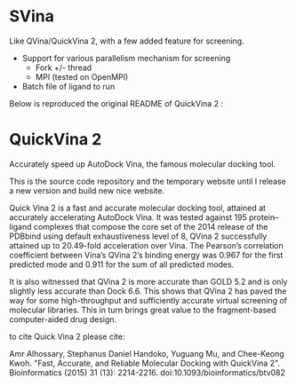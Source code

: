 # SVina

Like QVina/QuickVina 2, with a few added feature for screening.

* Support for various parallelism mechanism for screening
  * Fork +/- thread
  * MPI (tested on OpenMPI)
* Batch file of ligand to run


Below is reproduced the original README of QuickVina 2 :

# QuickVina 2


Accurately speed up AutoDock Vina, the famous molecular docking tool.

This is the source code repository and the temporary website until I release a new version and build new nice website.

Quick Vina 2 is a fast and accurate molecular docking tool, attained at accurately accelerating AutoDock Vina. It was tested against 195 protein–ligand complexes that compose the core set of the 2014 release of the PDBbind using default exhaustiveness level of 8, QVina 2 successfully attained up to 20.49-fold acceleration over Vina. The Pearson’s correlation coefficient between Vina’s QVina 2’s binding energy was 0.967 for the first predicted mode and 0.911 for the sum of all predicted modes.

It is also witnessed that QVina 2 is more accurate than GOLD 5.2 and is only slightly less accurate than Dock 6.6. This shows that QVina 2 has paved the way for some high-throughput and sufficiently accurate virtual screening of molecular libraries. This in turn brings great value to the fragment-based computer-aided drug design.

to cite Quick Vina 2 please cite:

Amr Alhossary, Stephanus Daniel Handoko, Yuguang Mu, and Chee-Keong Kwoh. "Fast, Accurate, and Reliable Molecular Docking with QuickVina 2". Bioinformatics (2015) 31 (13): 2214-2216. doi:10.1093/bioinformatics/btv082
